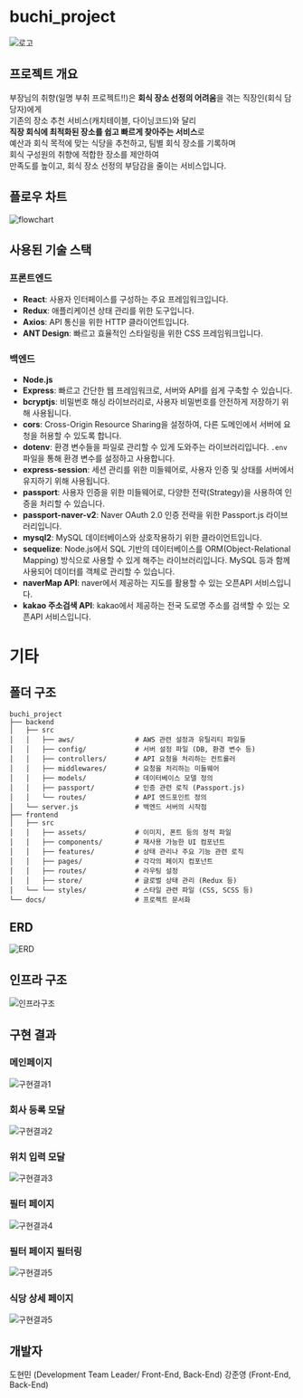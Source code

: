 # buchi_project

![로고](./frontend/public/buchi_logo_full.png)

## 프로젝트 개요

부장님의 취향(일명 부취 프로젝트!!)은 **회식 장소 선정의 어려움**을 겪는 직장인(회식 담당자)에게  
기존의 장소 추천 서비스(캐치테이블, 다이닝코드)와 달리  
**직장 회식에 최적화된 장소를 쉽고 빠르게 찾아주는 서비스**로  
예산과 회식 목적에 맞는 식당을 추천하고, 팀별 회식 장소를 기록하며  
회식 구성원의 취향에 적합한 장소를 제안하여  
만족도를 높이고, 회식 장소 선정의 부담감을 줄이는 서비스입니다.

## 플로우 차트

![flowchart](./frontend/public/buchi_FlowChart.png)

## 사용된 기술 스택

### 프론트엔드

- **React**: 사용자 인터페이스를 구성하는 주요 프레임워크입니다.
- **Redux**: 애플리케이션 상태 관리를 위한 도구입니다.
- **Axios**: API 통신을 위한 HTTP 클라이언트입니다.
- **ANT Design**: 빠르고 효율적인 스타일링을 위한 CSS 프레임워크입니다.

### 백엔드

- **Node.js**
- **Express**: 빠르고 간단한 웹 프레임워크로, 서버와 API를 쉽게 구축할 수 있습니다.
- **bcryptjs**: 비밀번호 해싱 라이브러리로, 사용자 비밀번호를 안전하게 저장하기 위해 사용됩니다.
- **cors**: Cross-Origin Resource Sharing을 설정하여, 다른 도메인에서 서버에 요청을 허용할 수 있도록 합니다.
- **dotenv**: 환경 변수들을 파일로 관리할 수 있게 도와주는 라이브러리입니다. `.env` 파일을 통해 환경 변수를 설정하고 사용합니다.
- **express-session**: 세션 관리를 위한 미들웨어로, 사용자 인증 및 상태를 서버에서 유지하기 위해 사용됩니다.
- **passport**: 사용자 인증을 위한 미들웨어로, 다양한 전략(Strategy)을 사용하여 인증을 처리할 수 있습니다.
- **passport-naver-v2**: Naver OAuth 2.0 인증 전략을 위한 Passport.js 라이브러리입니다.
- **mysql2**: MySQL 데이터베이스와 상호작용하기 위한 클라이언트입니다.
- **sequelize**: Node.js에서 SQL 기반의 데이터베이스를 ORM(Object-Relational Mapping) 방식으로 사용할 수 있게 해주는 라이브러리입니다. MySQL 등과 함께 사용되어 데이터를 객체로 관리할 수 있습니다.
- **naverMap API**: naver에서 제공하는 지도를 활용할 수 있는 오픈API 서비스입니다.
- **kakao 주소검색 API**: kakao에서 제공하는 전국 도로명 주소를 검색할 수 있는 오픈API 서비스입니다.

# 기타

## 폴더 구조

```
buchi_project
├── backend
│   ├── src
│   │   ├── aws/               # AWS 관련 설정과 유틸리티 파일들
│   │   ├── config/            # 서버 설정 파일 (DB, 환경 변수 등)
│   │   ├── controllers/       # API 요청을 처리하는 컨트롤러
│   │   ├── middlewares/       # 요청을 처리하는 미들웨어
│   │   ├── models/            # 데이터베이스 모델 정의
│   │   ├── passport/          # 인증 관련 로직 (Passport.js)
│   │   └── routes/            # API 엔드포인트 정의
│   └── server.js              # 백엔드 서버의 시작점
├── frontend
│   ├── src
│   │   ├── assets/            # 이미지, 폰트 등의 정적 파일
│   │   ├── components/        # 재사용 가능한 UI 컴포넌트
│   │   ├── features/          # 상태 관리나 주요 기능 관련 로직
│   │   ├── pages/             # 각각의 페이지 컴포넌트
│   │   ├── routes/            # 라우팅 설정
│   │   ├── store/             # 글로벌 상태 관리 (Redux 등)
│   └── └── styles/            # 스타일 관련 파일 (CSS, SCSS 등)
└── docs/                      # 프로젝트 문서화
```

## ERD

![ERD](./frontend/public/buchi_erd.png)

## 인프라 구조

![인프라구조](./frontend/public/cloud_structure.drawio.png)

## 구현 결과

### 메인페이지

![구현결과1](./frontend/public/buchi_1.png)

### 회사 등록 모달

![구현결과2](./frontend/public/buchi_2.png)

### 위치 입력 모달

![구현결과3](./frontend/public/buchi_3.png)

### 필터 페이지

![구현결과4](./frontend/public/buchi_4.png)

### 필터 페이지 필터링

![구현결과5](./frontend/public/buchi_5.png)

### 식당 상세 페이지

![구현결과5](./frontend/public/buchi_6.png)

## 개발자

도현민 (Development Team Leader/ Front-End, Back-End)
강준영 (Front-End, Back-End)
